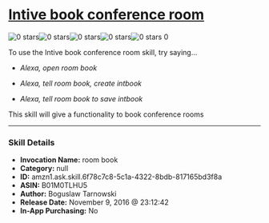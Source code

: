# [Intive book conference room](http://alexa.amazon.com/#skills/amzn1.ask.skill.6f78c7c8-5c1a-4322-8bdb-817165bd3f8a)
![0 stars](../../images/ic_star_border_black_18dp_1x.png)![0 stars](../../images/ic_star_border_black_18dp_1x.png)![0 stars](../../images/ic_star_border_black_18dp_1x.png)![0 stars](../../images/ic_star_border_black_18dp_1x.png)![0 stars](../../images/ic_star_border_black_18dp_1x.png) 0

To use the Intive book conference room skill, try saying...

* *Alexa, open room book*

* *Alexa, tell room book, create intbook*

* *Alexa, tell room book to save intbook*

This skill will give a functionality to book conference rooms

***

### Skill Details

* **Invocation Name:** room book
* **Category:** null
* **ID:** amzn1.ask.skill.6f78c7c8-5c1a-4322-8bdb-817165bd3f8a
* **ASIN:** B01M0TLHU5
* **Author:** Boguslaw Tarnowski
* **Release Date:** November 9, 2016 @ 23:12:42
* **In-App Purchasing:** No
